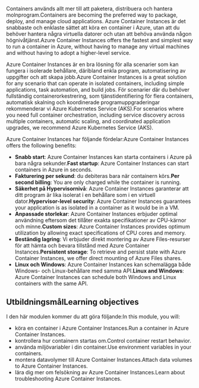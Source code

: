 <span data-ttu-id="753ee-101">Containers används allt mer till att paketera, distribuera och hantera molnprogram.</span><span class="sxs-lookup"><span data-stu-id="753ee-101">Containers are becoming the preferred way to package, deploy, and manage cloud applications.</span></span> <span data-ttu-id="753ee-102">Azure Container Instances är det snabbaste och enklaste sättet att köra en container i Azure, utan att du behöver hantera några virtuella datorer och utan att behöva använda någon högnivåtjänst.</span><span class="sxs-lookup"><span data-stu-id="753ee-102">Azure Container Instances offers the fastest and simplest way to run a container in Azure, without having to manage any virtual machines and without having to adopt a higher-level service.</span></span>

<span data-ttu-id="753ee-103">Azure Container Instances är en bra lösning för alla scenarier som kan fungera i isolerade behållare, däribland enkla program, automatisering av uppgifter och att skapa jobb.</span><span class="sxs-lookup"><span data-stu-id="753ee-103">Azure Container Instances is a great solution for any scenario that can operate in isolated containers, including simple applications, task automation, and build jobs.</span></span> <span data-ttu-id="753ee-104">För scenarier där du behöver fullständig containerorkestrering, som tjänstidentifiering för flera containers, automatisk skalning och koordinerade programuppgraderingar rekommenderar vi Azure Kubernetes Service (AKS).</span><span class="sxs-lookup"><span data-stu-id="753ee-104">For scenarios where you need full container orchestration, including service discovery across multiple containers, automatic scaling, and coordinated application upgrades, we recommend Azure Kubernetes Service (AKS).</span></span>

<span data-ttu-id="753ee-105">Azure Container Instances har följande fördelar:</span><span class="sxs-lookup"><span data-stu-id="753ee-105">Azure Container Instances offers the following benefits:</span></span>

- <span data-ttu-id="753ee-106">**Snabb start**: Azure Container Instances kan starta containers i Azure på bara några sekunder.</span><span class="sxs-lookup"><span data-stu-id="753ee-106">**Fast startup**: Azure Container Instances can start containers in Azure in seconds.</span></span>
- <span data-ttu-id="753ee-107">**Fakturering per sekund**: du debiteras bara när containern körs.</span><span class="sxs-lookup"><span data-stu-id="753ee-107">**Per second billing**: You are only charged while the container is running.</span></span>
- <span data-ttu-id="753ee-108">**Säkerhet på Hypervisornivå**: Azure Container Instances garanterar att ditt program är lika isolerat i en behållare som i en virtuell dator.</span><span class="sxs-lookup"><span data-stu-id="753ee-108">**Hypervisor-level security**: Azure Container Instances guarantees your application is as isolated in a container as it would be in a VM.</span></span>
- <span data-ttu-id="753ee-109">**Anpassade storlekar**: Azure Container Instances erbjuder optimal användning eftersom det tillåter exakta specifikationer av CPU-kärnor och minne.</span><span class="sxs-lookup"><span data-stu-id="753ee-109">**Custom sizes**: Azure Container Instances provides optimum utilization by allowing exact specifications of CPU cores and memory.</span></span>
- <span data-ttu-id="753ee-110">**Beständig lagring**: Vi erbjuder direkt montering av Azure Files-resurser för att hämta och bevara tillstånd med Azure Container Instances.</span><span class="sxs-lookup"><span data-stu-id="753ee-110">**Persistent storage**: To retrieve and persist state with Azure Container Instances, we offer direct mounting of Azure Files shares.</span></span>
- <span data-ttu-id="753ee-111">**Linux och Windows**: Azure Container Instances kan schemalägga både Windows- och Linux-behållare med samma API.</span><span class="sxs-lookup"><span data-stu-id="753ee-111">**Linux and Windows**: Azure Container Instances can schedule both Windows and Linux containers with the same API.</span></span>

## <a name="learning-objectives"></a><span data-ttu-id="753ee-112">Utbildningsmål</span><span class="sxs-lookup"><span data-stu-id="753ee-112">Learning objectives</span></span>  

<span data-ttu-id="753ee-113">I den här modulen kommer du att göra följande:</span><span class="sxs-lookup"><span data-stu-id="753ee-113">In this module, you will:</span></span>

- <span data-ttu-id="753ee-114">köra en container i Azure Container Instances.</span><span class="sxs-lookup"><span data-stu-id="753ee-114">Run a container in Azure Container Instances.</span></span>
- <span data-ttu-id="753ee-115">kontrollera hur containern startas om.</span><span class="sxs-lookup"><span data-stu-id="753ee-115">Control container restart behavior.</span></span>
- <span data-ttu-id="753ee-116">använda miljövariabler i din container.</span><span class="sxs-lookup"><span data-stu-id="753ee-116">Use environment variables in your containers.</span></span>
- <span data-ttu-id="753ee-117">montera datavolymer till Azure Container Instances.</span><span class="sxs-lookup"><span data-stu-id="753ee-117">Attach data volumes to Azure Container Instances.</span></span>
- <span data-ttu-id="753ee-118">lära dig mer om felsökning av Azure Container Instances.</span><span class="sxs-lookup"><span data-stu-id="753ee-118">Learn about troubleshooting Azure Container Instances.</span></span>
